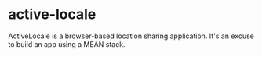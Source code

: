 # active-locale
ActiveLocale is a browser-based location sharing application. It's an excuse to build an app using a MEAN stack.
